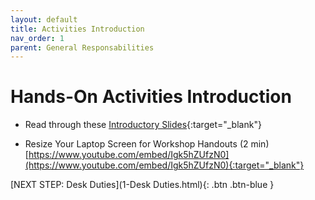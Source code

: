 ```yaml
---
layout: default
title: Activities Introduction
nav_order: 1
parent: General Responsabilities
---
```

# Hands-On Activities Introduction
- Read through these [Introductory Slides](https://docs.google.com/presentation/d/11G9RbRKQoxdzN8Fg6zuWpxUE7cLM6AWSij7Ij3RpHzg/edit#slide=id.g26df76a01b_0_1){:target="_blank"}

- Resize Your Laptop Screen for Workshop Handouts (2 min)<br> [https://www.youtube.com/embed/Igk5hZUfzN0](https://www.youtube.com/embed/Igk5hZUfzN0){:target="_blank"}

[NEXT STEP: Desk Duties](1-Desk Duties.html){: .btn .btn-blue }

